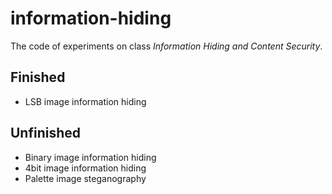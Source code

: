 # information-hiding
The code of experiments on class _Information Hiding and Content Security_.

## Finished
- LSB image information hiding

## Unfinished
- Binary image information hiding
- 4bit image information hiding
- Palette image steganography

